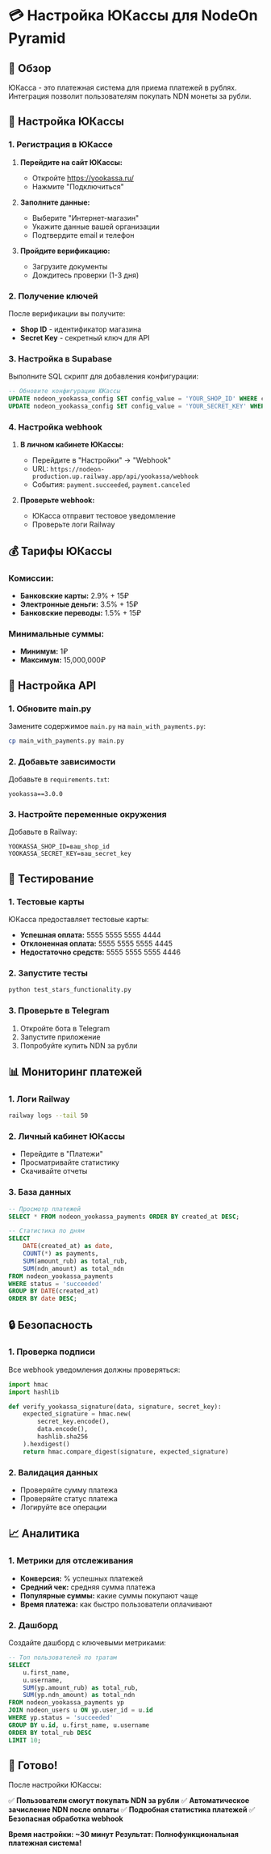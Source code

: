 # 💳 Настройка ЮКассы для NodeOn Pyramid

## 🎯 Обзор

ЮКасса - это платежная система для приема платежей в рублях. Интеграция позволит пользователям покупать NDN монеты за рубли.

## 🔧 Настройка ЮКассы

### 1. Регистрация в ЮКассе

1. **Перейдите на сайт ЮКассы:**
   - Откройте https://yookassa.ru/
   - Нажмите "Подключиться"

2. **Заполните данные:**
   - Выберите "Интернет-магазин"
   - Укажите данные вашей организации
   - Подтвердите email и телефон

3. **Пройдите верификацию:**
   - Загрузите документы
   - Дождитесь проверки (1-3 дня)

### 2. Получение ключей

После верификации вы получите:
- **Shop ID** - идентификатор магазина
- **Secret Key** - секретный ключ для API

### 3. Настройка в Supabase

Выполните SQL скрипт для добавления конфигурации:

```sql
-- Обновите конфигурацию ЮКассы
UPDATE nodeon_yookassa_config SET config_value = 'YOUR_SHOP_ID' WHERE config_key = 'yookassa_shop_id';
UPDATE nodeon_yookassa_config SET config_value = 'YOUR_SECRET_KEY' WHERE config_key = 'yookassa_secret_key';
```

### 4. Настройка webhook

1. **В личном кабинете ЮКассы:**
   - Перейдите в "Настройки" → "Webhook"
   - URL: `https://nodeon-production.up.railway.app/api/yookassa/webhook`
   - События: `payment.succeeded`, `payment.canceled`

2. **Проверьте webhook:**
   - ЮКасса отправит тестовое уведомление
   - Проверьте логи Railway

## 💰 Тарифы ЮКассы

### Комиссии:
- **Банковские карты:** 2.9% + 15₽
- **Электронные деньги:** 3.5% + 15₽
- **Банковские переводы:** 1.5% + 15₽

### Минимальные суммы:
- **Минимум:** 1₽
- **Максимум:** 15,000,000₽

## 🔧 Настройка API

### 1. Обновите main.py

Замените содержимое `main.py` на `main_with_payments.py`:

```bash
cp main_with_payments.py main.py
```

### 2. Добавьте зависимости

Добавьте в `requirements.txt`:

```
yookassa==3.0.0
```

### 3. Настройте переменные окружения

Добавьте в Railway:

```
YOOKASSA_SHOP_ID=ваш_shop_id
YOOKASSA_SECRET_KEY=ваш_secret_key
```

## 🧪 Тестирование

### 1. Тестовые карты

ЮКасса предоставляет тестовые карты:

- **Успешная оплата:** 5555 5555 5555 4444
- **Отклоненная оплата:** 5555 5555 5555 4445
- **Недостаточно средств:** 5555 5555 5555 4446

### 2. Запустите тесты

```bash
python test_stars_functionality.py
```

### 3. Проверьте в Telegram

1. Откройте бота в Telegram
2. Запустите приложение
3. Попробуйте купить NDN за рубли

## 📊 Мониторинг платежей

### 1. Логи Railway

```bash
railway logs --tail 50
```

### 2. Личный кабинет ЮКассы

- Перейдите в "Платежи"
- Просматривайте статистику
- Скачивайте отчеты

### 3. База данных

```sql
-- Просмотр платежей
SELECT * FROM nodeon_yookassa_payments ORDER BY created_at DESC;

-- Статистика по дням
SELECT 
    DATE(created_at) as date,
    COUNT(*) as payments,
    SUM(amount_rub) as total_rub,
    SUM(ndn_amount) as total_ndn
FROM nodeon_yookassa_payments 
WHERE status = 'succeeded'
GROUP BY DATE(created_at)
ORDER BY date DESC;
```

## 🔒 Безопасность

### 1. Проверка подписи

Все webhook уведомления должны проверяться:

```python
import hmac
import hashlib

def verify_yookassa_signature(data, signature, secret_key):
    expected_signature = hmac.new(
        secret_key.encode(),
        data.encode(),
        hashlib.sha256
    ).hexdigest()
    return hmac.compare_digest(signature, expected_signature)
```

### 2. Валидация данных

- Проверяйте сумму платежа
- Проверяйте статус платежа
- Логируйте все операции

## 📈 Аналитика

### 1. Метрики для отслеживания

- **Конверсия:** % успешных платежей
- **Средний чек:** средняя сумма платежа
- **Популярные суммы:** какие суммы покупают чаще
- **Время платежа:** как быстро пользователи оплачивают

### 2. Дашборд

Создайте дашборд с ключевыми метриками:

```sql
-- Топ пользователей по тратам
SELECT 
    u.first_name,
    u.username,
    SUM(yp.amount_rub) as total_rub,
    SUM(yp.ndn_amount) as total_ndn
FROM nodeon_yookassa_payments yp
JOIN nodeon_users u ON yp.user_id = u.id
WHERE yp.status = 'succeeded'
GROUP BY u.id, u.first_name, u.username
ORDER BY total_rub DESC
LIMIT 10;
```

## 🚀 Готово!

После настройки ЮКассы:

✅ **Пользователи смогут покупать NDN за рубли**
✅ **Автоматическое зачисление NDN после оплаты**
✅ **Подробная статистика платежей**
✅ **Безопасная обработка webhook**

**Время настройки: ~30 минут**
**Результат: Полнофункциональная платежная система!**
